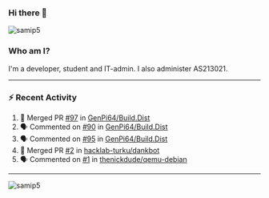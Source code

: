 ### Hi there 👋

<img src="https://komarev.com/ghpvc/?username=samip5&style=flat-square" alt="samip5" />

### Who am I?
I'm a developer, student and IT-admin. I also administer AS213021.

---
### :zap: Recent Activity
<!--START_SECTION:activity-->
1. 🎉 Merged PR [#97](https://github.com/GenPi64/Build.Dist/pull/97) in [GenPi64/Build.Dist](https://github.com/GenPi64/Build.Dist)
2. 🗣 Commented on [#90](https://github.com/GenPi64/Build.Dist/issues/90) in [GenPi64/Build.Dist](https://github.com/GenPi64/Build.Dist)
3. 🗣 Commented on [#95](https://github.com/GenPi64/Build.Dist/issues/95) in [GenPi64/Build.Dist](https://github.com/GenPi64/Build.Dist)
4. 🎉 Merged PR [#2](https://github.com/hacklab-turku/dankbot/pull/2) in [hacklab-turku/dankbot](https://github.com/hacklab-turku/dankbot)
5. 🗣 Commented on [#1](https://github.com/thenickdude/qemu-debian/issues/1) in [thenickdude/qemu-debian](https://github.com/thenickdude/qemu-debian)
<!--END_SECTION:activity-->
---

<img align="center" src="https://github-readme-stats.vercel.app/api?username=samip5&show_icons=true" alt="samip5" />
